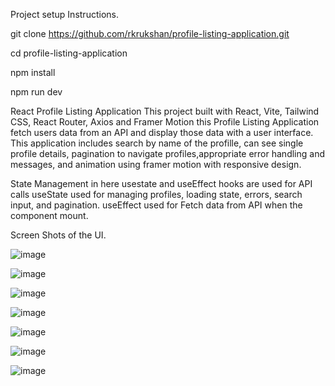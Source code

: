 Project setup Instructions.

  git clone https://github.com/rkrukshan/profile-listing-application.git

  cd profile-listing-application

  npm install

  npm run dev

React Profile Listing Application
This project built with React, Vite, Tailwind CSS, React Router, Axios and Framer Motion
this Profile Listing Application fetch users data from an API and display those data  with a user interface. This application includes search by name of the profille, can see single profile details, pagination to navigate profiles,appropriate error handling and messages, and animation using framer motion with responsive design.  

 State Management
in here usestate and useEffect hooks are used for API calls
useState used for managing profiles, loading state, errors, search input, and pagination.
useEffect used for Fetch data from API when the component mount.

 Screen Shots of the UI.

![image](https://github.com/user-attachments/assets/442f84f9-1e62-48bf-85ae-b71e64f5c139)

![image](https://github.com/user-attachments/assets/4806e4ee-bf13-4fd5-b4e8-20e4c65c80f9)

![image](https://github.com/user-attachments/assets/829cd3a8-894a-4598-ace6-31a0ef326ea0)

![image](https://github.com/user-attachments/assets/4849211e-7a97-4000-9ee8-1a4d496e7bf3)

![image](https://github.com/user-attachments/assets/c512d967-5695-452c-8679-047cf042d597)

![image](https://github.com/user-attachments/assets/764cdf41-5119-4d56-946d-37b2426cff1a)

![image](https://github.com/user-attachments/assets/a85dbb17-20da-4319-8661-c4b956aa179f)

